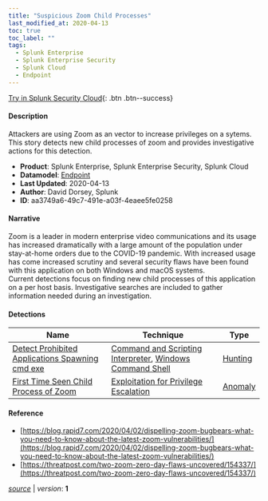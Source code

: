 ```yaml
---
title: "Suspicious Zoom Child Processes"
last_modified_at: 2020-04-13
toc: true
toc_label: ""
tags:
  - Splunk Enterprise
  - Splunk Enterprise Security
  - Splunk Cloud
  - Endpoint
---
```


[Try in Splunk Security Cloud](https://www.splunk.com/en_us/cyber-security.html){: .btn .btn--success}

#### Description

Attackers are using Zoom as an vector to increase privileges on a sytems. This story detects new child processes of zoom and provides investigative actions for this detection.

- **Product**: Splunk Enterprise, Splunk Enterprise Security, Splunk Cloud
- **Datamodel**: [Endpoint](https://docs.splunk.com/Documentation/CIM/latest/User/Endpoint)
- **Last Updated**: 2020-04-13
- **Author**: David Dorsey, Splunk
- **ID**: aa3749a6-49c7-491e-a03f-4eaee5fe0258

#### Narrative

Zoom is a leader in modern enterprise video communications and its usage has increased dramatically with a large amount of the population under stay-at-home orders due to the COVID-19 pandemic. With increased usage has come increased scrutiny and several security flaws have been found with this application on both Windows and macOS systems.\
Current detections focus on finding new child processes of this application on a per host basis. Investigative searches are included to gather information needed during an investigation.

#### Detections

| Name        | Technique   | Type         |
| ----------- | ----------- |--------------|
| [Detect Prohibited Applications Spawning cmd exe](/endpoint/dcfd6b40-42f9-469d-a433-2e53f7486664/) | [Command and Scripting Interpreter](/tags/#command-and-scripting-interpreter), [Windows Command Shell](/tags/#windows-command-shell) | [Hunting](https://github.com/splunk/security_content/wiki/Detection-Analytic-Types) |
| [First Time Seen Child Process of Zoom](/endpoint/e91bd102-d630-4e76-ab73-7e3ba22c5961/) | [Exploitation for Privilege Escalation](/tags/#exploitation-for-privilege-escalation) | [Anomaly](https://github.com/splunk/security_content/wiki/Detection-Analytic-Types) |

#### Reference

* [https://blog.rapid7.com/2020/04/02/dispelling-zoom-bugbears-what-you-need-to-know-about-the-latest-zoom-vulnerabilities/](https://blog.rapid7.com/2020/04/02/dispelling-zoom-bugbears-what-you-need-to-know-about-the-latest-zoom-vulnerabilities/)
* [https://threatpost.com/two-zoom-zero-day-flaws-uncovered/154337/](https://threatpost.com/two-zoom-zero-day-flaws-uncovered/154337/)



[*source*](https://github.com/splunk/security_content/tree/develop/stories/suspicious_zoom_child_processes.yml) \| *version*: **1**